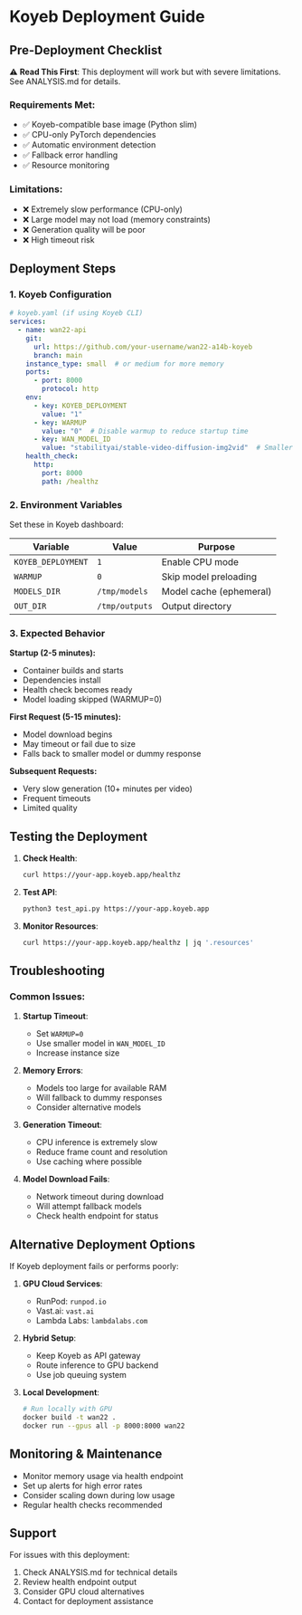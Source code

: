 # Koyeb Deployment Guide

## Pre-Deployment Checklist

⚠️ **Read This First**: This deployment will work but with severe limitations. See ANALYSIS.md for details.

### Requirements Met:
- ✅ Koyeb-compatible base image (Python slim)
- ✅ CPU-only PyTorch dependencies
- ✅ Automatic environment detection
- ✅ Fallback error handling
- ✅ Resource monitoring

### Limitations:
- ❌ Extremely slow performance (CPU-only)
- ❌ Large model may not load (memory constraints)
- ❌ Generation quality will be poor
- ❌ High timeout risk

## Deployment Steps

### 1. Koyeb Configuration

```yaml
# koyeb.yaml (if using Koyeb CLI)
services:
  - name: wan22-api
    git:
      url: https://github.com/your-username/wan22-a14b-koyeb
      branch: main
    instance_type: small  # or medium for more memory
    ports:
      - port: 8000
        protocol: http
    env:
      - key: KOYEB_DEPLOYMENT
        value: "1"
      - key: WARMUP
        value: "0"  # Disable warmup to reduce startup time
      - key: WAN_MODEL_ID
        value: "stabilityai/stable-video-diffusion-img2vid"  # Smaller fallback
    health_check:
      http:
        port: 8000
        path: /healthz
```

### 2. Environment Variables

Set these in Koyeb dashboard:

| Variable | Value | Purpose |
|----------|-------|---------|
| `KOYEB_DEPLOYMENT` | `1` | Enable CPU mode |
| `WARMUP` | `0` | Skip model preloading |
| `MODELS_DIR` | `/tmp/models` | Model cache (ephemeral) |
| `OUT_DIR` | `/tmp/outputs` | Output directory |

### 3. Expected Behavior

**Startup (2-5 minutes):**
- Container builds and starts
- Dependencies install
- Health check becomes ready
- Model loading skipped (WARMUP=0)

**First Request (5-15 minutes):**
- Model download begins
- May timeout or fail due to size
- Falls back to smaller model or dummy response

**Subsequent Requests:**
- Very slow generation (10+ minutes per video)
- Frequent timeouts
- Limited quality

## Testing the Deployment

1. **Check Health**:
   ```bash
   curl https://your-app.koyeb.app/healthz
   ```

2. **Test API**:
   ```bash
   python3 test_api.py https://your-app.koyeb.app
   ```

3. **Monitor Resources**:
   ```bash
   curl https://your-app.koyeb.app/healthz | jq '.resources'
   ```

## Troubleshooting

### Common Issues:

1. **Startup Timeout**:
   - Set `WARMUP=0`
   - Use smaller model in `WAN_MODEL_ID`
   - Increase instance size

2. **Memory Errors**:
   - Models too large for available RAM
   - Will fallback to dummy responses
   - Consider alternative models

3. **Generation Timeout**:
   - CPU inference is extremely slow
   - Reduce frame count and resolution
   - Use caching where possible

4. **Model Download Fails**:
   - Network timeout during download
   - Will attempt fallback models
   - Check health endpoint for status

## Alternative Deployment Options

If Koyeb deployment fails or performs poorly:

1. **GPU Cloud Services**:
   - RunPod: `runpod.io`
   - Vast.ai: `vast.ai`
   - Lambda Labs: `lambdalabs.com`

2. **Hybrid Setup**:
   - Keep Koyeb as API gateway
   - Route inference to GPU backend
   - Use job queuing system

3. **Local Development**:
   ```bash
   # Run locally with GPU
   docker build -t wan22 .
   docker run --gpus all -p 8000:8000 wan22
   ```

## Monitoring & Maintenance

- Monitor memory usage via health endpoint
- Set up alerts for high error rates
- Consider scaling down during low usage
- Regular health checks recommended

## Support

For issues with this deployment:
1. Check ANALYSIS.md for technical details
2. Review health endpoint output
3. Consider GPU cloud alternatives
4. Contact for deployment assistance